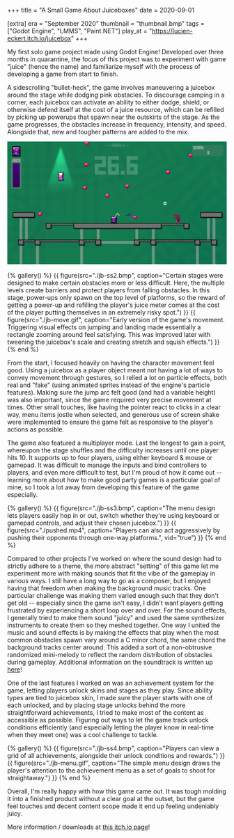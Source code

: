 +++
title = "A Small Game About Juiceboxes"
date = 2020-09-01

[extra]
era = "September 2020"
thumbnail = "thumbnail.bmp"
tags = ["Godot Engine", "LMMS", "Paint.NET"]
play_at = "https://lucien-eckert.itch.io/juicebox"
+++

My first solo game project made using Godot Engine! Developed over three months in quarantine, the focus of this project was to experiment with game "juice" (hence the name) and familiarize myself with the process of developing a game from start to finish.

A sidescrolling "bullet-heck", the game involves maneuvering a juicebox around the stage while dodging pink obstacles. To discourage camping in a corner, each juicebox can activate an ability to either dodge, shield, or otherwise defend itself at the cost of a juice resource, which can be refilled by picking up powerups that spawn near the outskirts of the stage. As the game progresses, the obstacles increase in frequency, intensity, and speed. Alongside that, new and tougher patterns are added to the mix.

![Screenshot of early gameplay, showing a grape juicebox evading multiple pink bullets](./jb-ss1.bmp)

{% gallery() %}
  {{ figure(src="./jb-ss2.bmp", caption="Certain stages were designed to make certain obstacles more or less difficult. Here, the multiple levels create barriers and protect players from falling obstacles. In this stage, power-ups only spawn on the top level of platforms, so the reward of getting a power-up and refilling the player's juice meter comes at the cost of the player putting themselves in an extremely risky spot.") }}
  {{ figure(src="./jb-move.gif", caption="Early version of the game's movement. Triggering visual effects on jumping and landing made essentially a rectangle zooming around feel satisfying. This was improved later with tweening the juicebox's scale and creating stretch and squish effects.") }}
{% end %}

From the start, I focused heavily on having the character movement feel good. Using a juicebox as a player object meant not having a lot of ways to convey movement through gestures, so I relied a lot on particle effects, both real and "fake" (using animated sprites instead of the engine's particle features). Making sure the jump arc felt good (and had a variable height) was also important, since the game required very precise movement at times. Other small touches, like having the pointer react to clicks in a clear way, menu items jostle when selected, and generous use of screen shake were implemented to ensure the game felt as responsive to the player's actions as possible.

The game also featured a multiplayer mode. Last the longest to gain a point, whereupon the stage shuffles and the difficulty increases until one player hits 10. It supports up to four players, using either keyboard & mouse or gamepad. It was difficult to manage the inputs and bind controllers to players, and even more difficult to test, but I'm proud of how it came out -- learning more about how to make good party games is a particular goal of mine, so I took a lot away from developing this feature of the game especially.

{% gallery() %}
  {{ figure(src="./jb-ss3.bmp", caption="The menu design lets players easily hop in or out, switch whether they're using keyboard or gamepad controls, and adjust their chosen juicebox.") }}
  {{ figure(src="./pushed.mp4", caption="Players can also act aggressively by pushing their opponents through one-way platforms.", vid="true") }}
{% end %}

Compared to other projects I've worked on where the sound design had to strictly adhere to a theme, the more abstract "setting" of this game let me experiment more with making sounds that fit the vibe of the gameplay in various ways. I still have a long way to go as a composer, but I enjoyed having that freedom when making the background music tracks. One particular challenge was making them varied enough such that they don't get old -- especially since the game isn't easy, I didn't want players getting frustrated by experiencing a short loop over and over. For the sound effects, I generally tried to make them sound "juicy" and used the same synthesizer instruments to create them so they meshed together. One way I united the music and sound effects is by making the effects that play when the most common obstacles spawn vary around a C minor chord, the same chord the background tracks center around. This added a sort of a non-obtrusive randomized mini-melody to reflect the random distribution of obstacles during gameplay. Additional information on the soundtrack is written up [here](/projects/music/juiceboxes-ost/)!

One of the last features I worked on was an achievement system for the game, letting players unlock skins and stages as they play. Since ability types are tied to juicebox skin, I made sure the player starts with one of each unlocked, and by placing stage unlocks behind the more straightforward achievements, I tried to make most of the content as accessible as possible. Figuring out ways to let the game track unlock conditions efficiently (and especially letting the player know in real-time when they meet one) was a cool challenge to tackle.

{% gallery() %}
  {{ figure(src="./jb-ss4.bmp", caption="Players can view a grid of all achievements, alongside their unlock conditions and rewards.") }}
  {{ figure(src="./jb-menu.gif", caption="The simple menu design draws the player's attention to the achievement menu as a set of goals to shoot for straightaway.") }}
{% end %}

Overall, I'm really happy with how this game came out. It was tough molding it into a finished product without a clear goal at the outset, but the game feel touches and decent content scope made it end up feeling undeniably juicy.

More information / downloads at [this itch.io page](https://lucien-eckert.itch.io/juicebox)!
